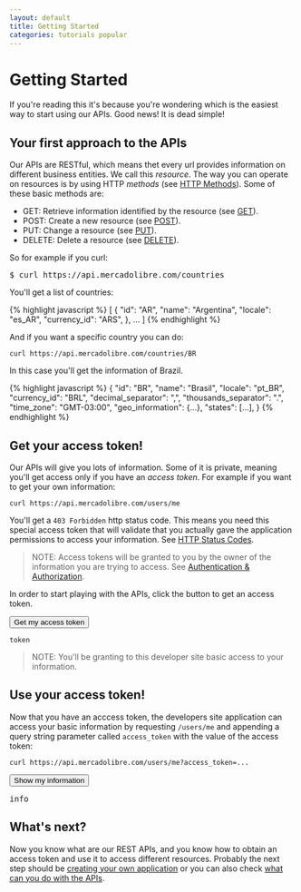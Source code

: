 ```yaml
---
layout: default
title: Getting Started
categories: tutorials popular
---
```


# Getting Started

If you're reading this it's because you're wondering which is the easiest way to start using our APIs. Good news! It is dead simple!

## Your first approach to the APIs
Our APIs are RESTful, which means thet every url provides information on different business entities. We call this _resource_. The way you can operate on resources is by using HTTP _methods_ (see [HTTP Methods](http://www.w3.org/Protocols/rfc2616/rfc2616-sec9.html#sec9)).
Some of these basic methods are:
* GET: Retrieve information identified by the resource (see [GET](http://www.w3.org/Protocols/rfc2616/rfc2616-sec9.html#sec9.3)).
* POST: Create a new resource (see [POST](http://www.w3.org/Protocols/rfc2616/rfc2616-sec9.html#sec9.5)).
* PUT: Change a resource (see [PUT](http://www.w3.org/Protocols/rfc2616/rfc2616-sec9.html#sec9.6)).
* DELETE: Delete a resource (see [DELETE](http://www.w3.org/Protocols/rfc2616/rfc2616-sec9.html#sec9.7)).

So for example if you curl:

<pre class="terminal">$ curl https://api.mercadolibre.com/countries</pre>

You'll get a list of countries:
    
{% highlight javascript %}
[
  {
    "id": "AR",
    "name": "Argentina",
    "locale": "es_AR",
    "currency_id": "ARS",
  },
  ...
]
{% endhighlight %}

And if you want a specific country you can do:

    curl https://api.mercadolibre.com/countries/BR

In this case you'll get the information of Brazil.

{% highlight javascript %}
{
  "id": "BR",
  "name": "Brasil",
  "locale": "pt_BR",
  "currency_id": "BRL",
  "decimal_separator": ",",
  "thousands_separator": ".",
  "time_zone": "GMT-03:00",
  "geo_information": {...},
  "states": [...],
}
{% endhighlight %}

## Get your access token!
Our APIs will give you lots of information. Some of it is private, meaning you'll get access only if you have an _access token_.
For example if you want to get your own information:

    curl https://api.mercadolibre.com/users/me

You'll get a `403 Forbidden` http status code. This means you need this special access token that will validate that you actually gave the application permissions to access your information. See [HTTP Status Codes](http://www.w3.org/Protocols/rfc2616/rfc2616-sec10.html).

> NOTE: Access tokens will be granted to you by the owner of the information you are trying to access. See [Authentication & Authorization](/authentication-and-authorization.html).

In order to start playing with the APIs, click the button to get an access token.
<p><input id="button" class="ch-btn ch-btn-small" type="button" id="get-access-token" value="Get my access token" />
<pre id="token"><code id="access_token">token</code></pre></p>

> NOTE: You'll be granting to this developer site basic access to your information.

## Use your access token!

Now that you have an acccess token, the developers site application can access your basic information by requesting `/users/me` and appending a query string parameter called `access_token` with the value of the access token:

    curl https://api.mercadolibre.com/users/me?access_token=...

<input id="button" class="ch-btn ch-btn-small" type="button" id="show-my-info" value="Show my information" />
<p><pre id="me">info</pre></p>

## What's next?
Now you know what are our REST APIs, and you know how to obtain an access token and use it to access different resources. Probably the next step should be [creating your own application](creating-your-own-application.html) or you can also check [what can you do with the APIs](what-can-you-do-with-apis.html).

<script>
    $(document).ready(function() {
        MELI.init({client_id: 6092});
        MELI.getLoginStatus();
        $('#token').hide();
        $('#me').hide();

        $('#get-access-token').click(function() {
            if(!MELI.getToken()) {
                MELI.login(function() {
                    $('#get-access-token').hide();
                    $('#token').show();
                    $('#access_token').html(MELI.getToken());
                });
            } else {
                $('#get-access-token').hide();
                $('#token').show();
                $('#access_token').html(MELI.getToken());
            }
        });

        $('#show-my-info').click(function() {
            if(!MELI.getToken()) {
                MELI.login(function() {
                    MELI.get('/users/me', null, function(data) {
                        $('#show-my-info').hide();
                        $('#me').html(JSON.stringify(data[2]));
                        $('#me').show();
                    });
                });
            } else {
                MELI.get('/users/me', null, function(data) {
                    $('#show-my-info').hide();
                    $('#me').html(JSON.stringify(data[2]));
                    $('#me').show();
                });
            }
        });
    });
</script>

